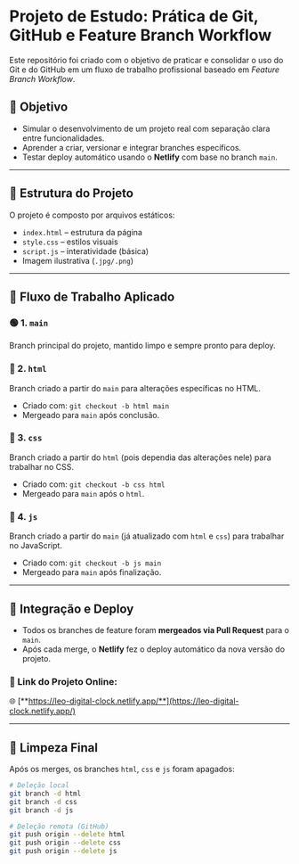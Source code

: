 # Projeto de Estudo: Prática de Git, GitHub e Feature Branch Workflow

Este repositório foi criado com o objetivo de praticar e consolidar o uso do Git e do GitHub em um fluxo de trabalho profissional baseado em _Feature Branch Workflow_.

## 🧠 Objetivo

- Simular o desenvolvimento de um projeto real com separação clara entre funcionalidades.
- Aprender a criar, versionar e integrar branches específicos.
- Testar deploy automático usando o **Netlify** com base no branch `main`.

---

## 📁 Estrutura do Projeto

O projeto é composto por arquivos estáticos:

- `index.html` – estrutura da página
- `style.css` – estilos visuais
- `script.js` – interatividade (básica)
- Imagem ilustrativa (`.jpg/.png`)

---

## 🧪 Fluxo de Trabalho Aplicado

### 🟢 1. `main`

Branch principal do projeto, mantido limpo e sempre pronto para deploy.

### 🌿 2. `html`

Branch criado a partir do `main` para alterações específicas no HTML.

- Criado com: `git checkout -b html main`
- Mergeado para `main` após conclusão.

### 🌿 3. `css`

Branch criado a partir do `html` (pois dependia das alterações nele) para trabalhar no CSS.

- Criado com: `git checkout -b css html`
- Mergeado para `main` após o `html`.

### 🌿 4. `js`

Branch criado a partir do `main` (já atualizado com `html` e `css`) para trabalhar no JavaScript.

- Criado com: `git checkout -b js main`
- Mergeado para `main` após finalização.

---

## 🔄 Integração e Deploy

- Todos os branches de feature foram **mergeados via Pull Request** para o `main`.
- Após cada merge, o **Netlify** fez o deploy automático da nova versão do projeto.

### 🔗 Link do Projeto Online:

🌐 [**https://leo-digital-clock.netlify.app/**](https://leo-digital-clock.netlify.app/)

---

## 🧹 Limpeza Final

Após os merges, os branches `html`, `css` e `js` foram apagados:

```bash
# Deleção local
git branch -d html
git branch -d css
git branch -d js

# Deleção remota (GitHub)
git push origin --delete html
git push origin --delete css
git push origin --delete js
```
